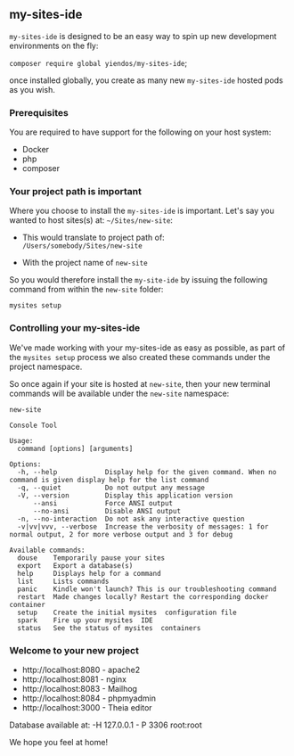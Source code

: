 ## my-sites-ide

`my-sites-ide` is designed to be an easy way to spin up new development environments on the fly: 

`composer require global yiendos/my-sites-ide`; 

once installed globally, you create as many new `my-sites-ide` hosted pods as you wish. 

### Prerequisites

You are required to have support for the following on your host system:

* Docker
* php 
* composer

### Your project path is important

Where you choose to install the `my-sites-ide` is important. Let's say you wanted to host sites(s) at: `~/Sites/new-site`: 

* This would translate to project path of:  
`/Users/somebody/Sites/new-site` 

* With the project name of 
`new-site`

So you would therefore install the `my-site-ide` by issuing the following command from within the `new-site` folder:

`mysites setup`

### Controlling your my-sites-ide 

We've made working with your my-sites-ide as easy as possible, as part of the `mysites setup` process we also created these commands under the project namespace. 

So once again if your site is hosted at `new-site`, then your new terminal commands will be available under the `new-site` namespace: 

```
new-site 

Console Tool

Usage:
  command [options] [arguments]

Options:
  -h, --help            Display help for the given command. When no command is given display help for the list command
  -q, --quiet           Do not output any message
  -V, --version         Display this application version
      --ansi            Force ANSI output
      --no-ansi         Disable ANSI output
  -n, --no-interaction  Do not ask any interactive question
  -v|vv|vvv, --verbose  Increase the verbosity of messages: 1 for normal output, 2 for more verbose output and 3 for debug

Available commands:
  douse    Temporarily pause your sites
  export   Export a database(s)
  help     Displays help for a command
  list     Lists commands
  panic    Kindle won't launch? This is our troubleshooting command
  restart  Made changes locally? Restart the corresponding docker container
  setup    Create the initial mysites  configuration file
  spark    Fire up your mysites  IDE
  status   See the status of mysites  containers
``` 

### Welcome to your new project 

* http://localhost:8080 - apache2
* http://localhost:8081 - nginx
* http://localhost:8083 - Mailhog
* http://localhost:8084 - phpmyadmin
* http://localhost:3000 - Theia editor

Database available at: -H 127.0.0.1 - P 3306 root:root

We hope you feel at home! 


